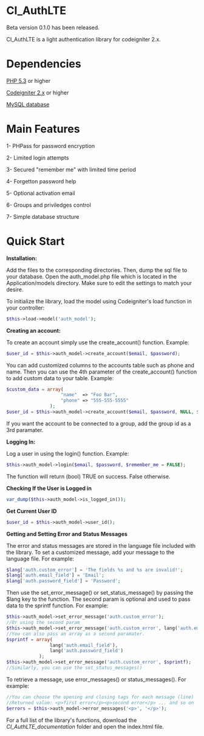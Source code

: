 CI_AuthLTE
==========
Beta version 0.1.0 has been released. 

CI_AuthLTE is a light authentication library for codeigniter 2.x.


Dependencies
============
[PHP 5.3](http://php.net) or higher

[Codeigniter 2.x](http://ellislab.com/codeigniter) or higher

[MySQL database](http://www.mysql.com)

Main Features
=============
 1- PHPass for password encryption
 
 2- Limited login attempts
 
 3- Secured "remember me" with limited time period
 
 4- Forgetton password help
 
 5- Optional activation email
 
 6- Groups and priviledges control
 
 7- Simple database structure

Quick Start
=============
**Installation:**

Add the files to the corresponding directories. Then, dump the sql file to your database.
Open the auth_model.php file which is located in the Application/models directory. Make sure to edit the settings to match your desire.

To initialize the library, load the model using Codeigniter's load function in your controller:
```PHP
$this->load->model('auth_model');
```

**Creating an account:**

To create an account simply use the create_account() function. Example:
```PHP
$user_id = $this->auth_model->create_account($email, $password);
```
You can add customized columns to the accounts table such as phone and name. Then you can use the 4th parameter of the create_account() function to add custom data to your table. Example:
```PHP
$custom_data = array(
					"name"  => "Foo Bar",
					"phone" => "555-555-5555"
				);
$user_id = $this->auth_model->create_account($email, $password, NULL, $custom_data);
```
If you want the account to be connected to a group, add the group id as a 3rd paramater.

**Logging In:**

Log a user in using the login() function. Example:
```PHP
$this->auth_model->login($email, $password, $remember_me = FALSE);
```
The function will return (bool) TRUE on success. False otherwise.

**Checking If the User is Logged in**
```PHP
var_dump($this->auth_model->is_logged_in());
```

**Get Current User ID**
```PHP
$user_id = $this->auth_model->user_id();
```

**Getting and Setting Error and Status Messages**

The error and status messages are stored in the language file included with the library. 
To set a customized message, add your message to the language file.
For example:
```PHP
$lang['auth.custom_error'] = 'The fields %s and %s are invalid!';
$lang['auth.email_field'] = 'Email';
$lang['auth.password_field'] = 'Password';
```
Then use the set_error_message() or set_status_message() by passing the $lang key to the function.
The second param is optional and used to pass data to the sprintf function. For example:
```PHP
$this->auth_model->set_error_message('auth.custom_error');
//Or using the second param
$this->auth_model->set_error_message('auth.custom_error', lang('auth.email_field'));
//You can also pass an array as a second paramater.
$sprintf = array(
				lang('auth.email_field'),
				lang('auth.password_field')
			);
$this->auth_model->set_error_message('auth.custom_error', $sprintf);
//Similarly, you can use the set_status_messages()
```

To retrieve a message, use error_messages() or status_messages(). For example:
```PHP
//You can choose the opening and closing tags for each message (line)
//Returned value: <p>first error</p><p>second error</p> ... and so on
$errors = $this->auth_model->error_messages('<p>', '</p>');
```

For a full list of the library's functions, download the *CI_AuthLTE_documentation* folder and open the index.html file.